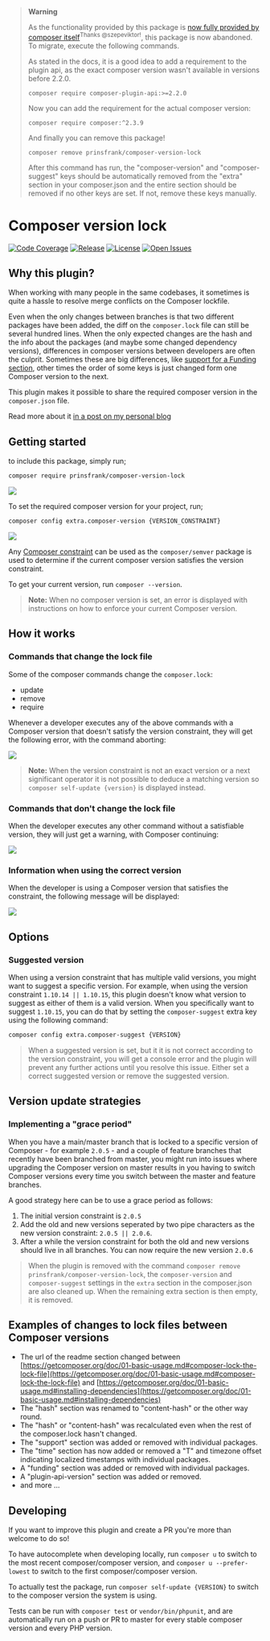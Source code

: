 > **Warning**
> 
> As the functionality provided by this package is [now fully provided by composer itself](https://github.com/composer/composer/pull/10313)<sup>Thanks @szepeviktor!</sup>, this package is now abandoned. To migrate, execute the following commands.
> 
> As stated in the docs, it is a good idea to add a requirement to the plugin api, as the exact composer version wasn't available in versions before 2.2.0. 
> ```shell
> composer require composer-plugin-api:>=2.2.0
> ```
> 
> Now you can add the requirement for the actual composer version:
> ```shell
> composer require composer:^2.3.9
> ```
> 
> And finally you can remove this package!
> ```shell
> composer remove prinsfrank/composer-version-lock
> ```
> 
> After this command has run, the "composer-version" and "composer-suggest" keys should be automatically removed from the "extra" section in your composer.json and the entire section should be removed if no other keys are set. If not, remove these keys manually.

# Composer version lock

[![Code Coverage](https://codecov.io/gh/PrinsFrank/composer-version-lock/branch/main/graph/badge.svg)](https://codecov.io/gh/PrinsFrank/composer-version-lock)
[![Release](https://img.shields.io/github/v/release/PrinsFrank/composer-version-lock?semver)](https://github.com/PrinsFrank/composer-version-lock/releases)
[![License](https://img.shields.io/github/license/PrinsFrank/composer-version-lock)](https://github.com/PrinsFrank/composer-version-lock/blob/main/LICENSE)
[![Open Issues](https://img.shields.io/github/issues-raw/PrinsFrank/composer-version-lock)](https://github.com/PrinsFrank/composer-version-lock/issues)

## Why this plugin?

When working with many people in the same codebases, it sometimes is quite a hassle to resolve merge conflicts on the Composer lockfile.

Even when the only changes between branches is that two different packages have been added, the diff on the ```composer.lock``` file can still be several hundred lines. When the only expected changes are the hash and the info about the packages (and maybe some changed dependency versions), differences in composer versions between developers are often the culprit. Sometimes these are big differences, like [support for a Funding section](https://github.com/composer/composer/releases/tag/1.10.0), other times the order of some keys is just changed form one Composer version to the next.

This plugin makes it possible to share the required composer version in the ```composer.json``` file. 

Read more about it [in a post on my personal blog](https://prinsfrank.nl/2021/04/07/Seemingly-random-Composer-lock-changes)

## Getting started

to include this package, simply run;

```sh
composer require prinsfrank/composer-version-lock
```

![](docs/images/require-package.gif)

To set the required composer version for your project, run;

```sh
composer config extra.composer-version {VERSION_CONSTRAINT}
```

![](docs/images/set-version.gif)

Any [Composer constraint](https://getcomposer.org/doc/articles/versions.md#versions-and-constraints) can be used as the ```composer/semver``` package is used to determine if the current composer version satisfies the version constraint.

To get your current version, run ```composer --version```.

> **Note:** When no composer version is set, an error is displayed with instructions on how to enforce your current Composer version.

## How it works

### Commands that change the lock file 
Some of the composer commands change the ```composer.lock```:
- update
- remove
- require

Whenever a developer executes any of the above commands with a Composer version that doesn't satisfy the version constraint, they will get the following error, with the command aborting:

![](docs/images/invalid-version.gif)

> **Note:** When the version constraint is not an exact version or a next significant operator it is not possible to deduce a matching version so ```composer self-update {version}``` is displayed instead.

### Commands that don't change the lock file

When the developer executes any other command without a satisfiable version, they will just get a warning, with Composer continuing:

![](docs/images/incorrect-version-continuing.gif)

### Information when using the correct version

When the developer is using a Composer version that satisfies the constraint, the following message will be displayed:

![](docs/images/valid-version.gif)

## Options

### Suggested version

When using a version constraint that has multiple valid versions, you might want to suggest a specific version.
For example, when using the version constraint `1.10.14 || 1.10.15`, this plugin doesn't know what version to suggest as either of them is a valid version. When you specifically want to suggest `1.10.15`, you can do that by setting the `composer-suggest` extra key using the following command:

```sh
composer config extra.composer-suggest {VERSION}
```

> When a suggested version is set, but it it is not correct according to the version constraint, you will get a console error and the plugin will prevent any further actions until you resolve this issue. Either set a correct suggested version or remove the suggested version. 

## Version update strategies

### Implementing a "grace period"

When you have a main/master branch that is locked to a specific version of Composer - for example `2.0.5` - and a couple of feature branches that recently have been branched from master, you might run into issues where upgrading the Composer version on master results in you having to switch Composer versions every time you switch between the master and feature branches.

A good strategy here can be to use a grace period as follows:
1. The initial version constraint is `2.0.5`
2. Add the old and new versions seperated by two pipe characters as the new version constraint: `2.0.5 || 2.0.6`.
3. After a while the version constraint for both the old and new versions should live in all branches. You can now require the new version `2.0.6`

> When the plugin is removed with the command ```composer remove prinsfrank/composer-version-lock```, the ```composer-version``` and ```composer-suggest``` settings in the ```extra``` section in the composer.json are also cleaned up. When the remaining extra section is then empty, it is removed.

## Examples of changes to lock files between Composer versions
- The url of the readme section changed between [https://getcomposer.org/doc/01-basic-usage.md#composer-lock-the-lock-file](https://getcomposer.org/doc/01-basic-usage.md#composer-lock-the-lock-file) and [https://getcomposer.org/doc/01-basic-usage.md#installing-dependencies](https://getcomposer.org/doc/01-basic-usage.md#installing-dependencies)
- The "hash" section was renamed to "content-hash" or the other way round.
- The "hash" or "content-hash" was recalculated even when the rest of the composer.lock hasn't changed.
- The "support" section was added or removed with individual packages.
- The "time" section has now added or removed a "T" and timezone offset indicating localized timestamps with individual packages.
- A "funding" section was added or removed with individual packages.
- A "plugin-api-version" section was added or removed.
- and more ...

## Developing

If you want to improve this plugin and create a PR you're more than welcome to do so!

To have autocomplete when developing locally, run ```composer u``` to switch to the most recent composer/composer version, and ```composer u --prefer-lowest``` to switch to the first composer/composer version.

To actually test the package, run ```composer self-update {VERSION}``` to switch to the composer version the system is using. 

Tests can be run with ```composer test``` or ```vendor/bin/phpunit```, and are automatically run on a push or PR to master for every stable composer version and every PHP version.
